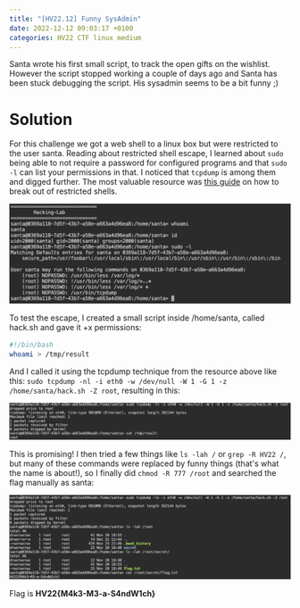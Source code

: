 ```yaml
---
title: "[HV22.12] Funny SysAdmin"
date: 2022-12-12 09:03:17 +0100
categories: HV22 CTF linux medium
---
```


Santa wrote his first small script, to track the open gifts on the wishlist. However the script stopped working a couple of days ago and Santa has been stuck debugging the script. His sysadmin seems to be a bit funny ;)

# Solution

For this challenge we got a web shell to a linux box but were restricted to the user santa. Reading about restricted shell escape, I learned about `sudo` being able to not require a password for configured programs and that `sudo -l` can list your permissions in that. I noticed that `tcpdump` is among them and digged further. The most valuable resource was [this guide](https://insinuator.net/2019/07/how-to-break-out-of-restricted-shells-with-tcpdump/) on how to break out of restricted shells.

![sudo permissions](/assets/hv22/hv22_12_sudo.png)

To test the escape, I created a small script inside /home/santa, called hack.sh and gave it +x permissions:

```bash
#!/bin/bash
whoami > /tmp/result
```

And I called it using the tcpdump technique from the resource above like this: `sudo tcpdump -nl -i eth0 -w /dev/null -W 1 -G 1 -z /home/santa/hack.sh -Z root`, resulting in this:

![got root](/assets/hv22/hv22_12_whoami.png)

This is promising! I then tried a few things like `ls -lah /` or `grep -R HV22 /`, but many of these commands were replaced by funny things (that's what the name is about!), so I finally did `chmod -R 777 /root` and searched the flag manually as santa:

![got flag](/assets/hv22/hv22_12_flag.png)

Flag is **HV22{M4k3-M3-a-S4ndW1ch}**
